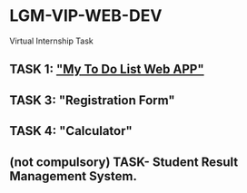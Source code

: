 # LGM-VIP-WEB-DEV
Virtual Internship Task

## TASK 1: ["My To Do List Web APP"](https://github.com/anishakshyp/LGM-VIP-WEB-DEV/tree/main/TASK1)


## TASK 3: "Registration Form"

## TASK 4: "Calculator"

## (not compulsory) TASK- Student Result Management System.
